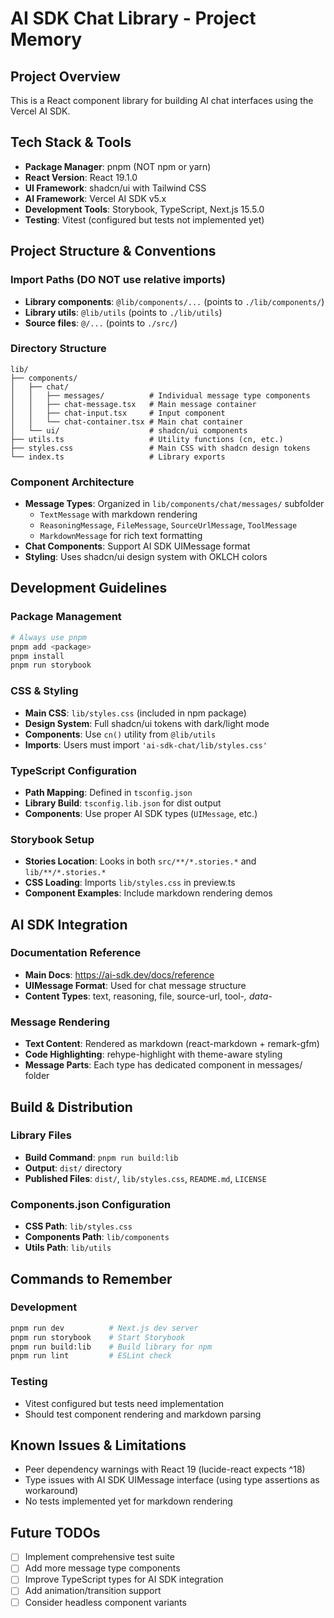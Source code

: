 # AI SDK Chat Library - Project Memory

## Project Overview
This is a React component library for building AI chat interfaces using the Vercel AI SDK.

## Tech Stack & Tools
- **Package Manager**: pnpm (NOT npm or yarn)
- **React Version**: React 19.1.0
- **UI Framework**: shadcn/ui with Tailwind CSS
- **AI Framework**: Vercel AI SDK v5.x
- **Development Tools**: Storybook, TypeScript, Next.js 15.5.0
- **Testing**: Vitest (configured but tests not implemented yet)

## Project Structure & Conventions

### Import Paths (DO NOT use relative imports)
- **Library components**: `@lib/components/...` (points to `./lib/components/`)
- **Library utils**: `@lib/utils` (points to `./lib/utils`)
- **Source files**: `@/...` (points to `./src/`)

### Directory Structure
```
lib/
├── components/
│   ├── chat/
│   │   ├── messages/          # Individual message type components
│   │   ├── chat-message.tsx   # Main message container
│   │   ├── chat-input.tsx     # Input component
│   │   └── chat-container.tsx # Main chat container
│   └── ui/                    # shadcn/ui components
├── utils.ts                   # Utility functions (cn, etc.)
├── styles.css                 # Main CSS with shadcn design tokens
└── index.ts                   # Library exports
```

### Component Architecture
- **Message Types**: Organized in `lib/components/chat/messages/` subfolder
  - `TextMessage` with markdown rendering
  - `ReasoningMessage`, `FileMessage`, `SourceUrlMessage`, `ToolMessage`
  - `MarkdownMessage` for rich text formatting
- **Chat Components**: Support AI SDK UIMessage format
- **Styling**: Uses shadcn/ui design system with OKLCH colors

## Development Guidelines

### Package Management
```bash
# Always use pnpm
pnpm add <package>
pnpm install
pnpm run storybook
```

### CSS & Styling
- **Main CSS**: `lib/styles.css` (included in npm package)
- **Design System**: Full shadcn/ui tokens with dark/light mode
- **Components**: Use `cn()` utility from `@lib/utils`
- **Imports**: Users must import `'ai-sdk-chat/lib/styles.css'`

### TypeScript Configuration
- **Path Mapping**: Defined in `tsconfig.json`
- **Library Build**: `tsconfig.lib.json` for dist output
- **Components**: Use proper AI SDK types (`UIMessage`, etc.)

### Storybook Setup
- **Stories Location**: Looks in both `src/**/*.stories.*` and `lib/**/*.stories.*`
- **CSS Loading**: Imports `lib/styles.css` in preview.ts
- **Component Examples**: Include markdown rendering demos

## AI SDK Integration

### Documentation Reference
- **Main Docs**: https://ai-sdk.dev/docs/reference
- **UIMessage Format**: Used for chat message structure
- **Content Types**: text, reasoning, file, source-url, tool-*, data-*

### Message Rendering
- **Text Content**: Rendered as markdown (react-markdown + remark-gfm)
- **Code Highlighting**: rehype-highlight with theme-aware styling
- **Message Parts**: Each type has dedicated component in messages/ folder

## Build & Distribution

### Library Files
- **Build Command**: `pnpm run build:lib`
- **Output**: `dist/` directory
- **Published Files**: `dist/`, `lib/styles.css`, `README.md`, `LICENSE`

### Components.json Configuration
- **CSS Path**: `lib/styles.css`
- **Components Path**: `lib/components`
- **Utils Path**: `lib/utils`

## Commands to Remember

### Development
```bash
pnpm run dev          # Next.js dev server
pnpm run storybook    # Start Storybook
pnpm run build:lib    # Build library for npm
pnpm run lint         # ESLint check
```

### Testing
- Vitest configured but tests need implementation
- Should test component rendering and markdown parsing

## Known Issues & Limitations
- Peer dependency warnings with React 19 (lucide-react expects ^18)
- Type issues with AI SDK UIMessage interface (using type assertions as workaround)
- No tests implemented yet for markdown rendering

## Future TODOs
- [ ] Implement comprehensive test suite
- [ ] Add more message type components
- [ ] Improve TypeScript types for AI SDK integration
- [ ] Add animation/transition support
- [ ] Consider headless component variants